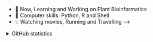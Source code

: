 <!-- ### 👋 Hi , I'm MC-->

- 🌱 Now,  Learning and Working on Plant Bioinformatics
- 🏃 Computer skills: Python, R and Shell
- 💡 Watching movies, Running and Travelling
-->

<details>
<summary>GitHub statistics</summary>

<br/>

> Less info
<a href="https://github.com/cfc424/cfc424">
  <img align="center" src="https://github-readme-stats.vercel.app/api?username=cfc424&show_icons=true&theme=vision-friendly-dark" />
</a>
<br/>
---
<a href="https://github.com/cfc424/cfc424">
  <img align="center" src="https://github-readme-stats.vercel.app/api/top-langs/?username=cfc424&layout=compact" />
</a>
<br/>

<!--START_SECTION:waka-->
```text
No Activity tracked this Week
```
<!--END_SECTION:waka-->
